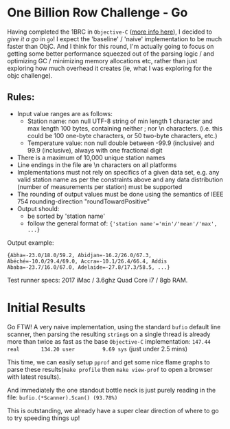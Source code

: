 #  One Billion Row Challenge - Go

Having completed the 1BRC in `Objective-C` ([more info here](https://github.com/ERobsham/1brc-objc/tree/main)), I decided to _give it a go_ in `go`!  I expect the 'baseline' / 'naive' implementation to be much faster than ObjC.  And I think for this round, I'm actually going to focus on getting some better performance squeezed out of the parsing logic / and optimizing GC / minimizing memory allocations etc, rather than just exploring how much overhead it creates (ie, what I was exploring for the objc challenge). 

## Rules:
* Input value ranges are as follows:
    * Station name: non null UTF-8 string of min length 1 character and max length 100 bytes, containing neither ; nor \n characters. (i.e. this could be 100 one-byte characters, or 50 two-byte characters, etc.)
    * Temperature value: non null double between -99.9 (inclusive) and 99.9 (inclusive), always with one fractional digit
* There is a maximum of 10,000 unique station names
* Line endings in the file are \n characters on all platforms
* Implementations must not rely on specifics of a given data set, e.g. any valid station name as per the constraints above and any data distribution (number of measurements per station) must be supported
* The rounding of output values must be done using the semantics of IEEE 754 rounding-direction "roundTowardPositive"
* Output should:
    * be sorted by 'station name'
    * follow the general format of: `{'station name'='min'/'mean'/'max', ...}`

Output example:
```
{Abha=-23.0/18.0/59.2, Abidjan=-16.2/26.0/67.3, Abéché=-10.0/29.4/69.0, Accra=-10.1/26.4/66.4, Addis Ababa=-23.7/16.0/67.0, Adelaide=-27.8/17.3/58.5, ...}
```

Test runner specs:
2017 iMac / 3.6ghz Quad Core i7 / 8gb RAM.

# Initial Results

Go FTW!  A very naive implementation, using the standard `bufio` default line scanner, then parsing the resulting `string`s on a single thread is already more than twice as fast as the base `Objective-C` implementation:  `147.44 real       134.20 user         9.69 sys` (just under 2.5 mins)

This time, we can easily setup `pprof` and get some nice flame graphs to parse these results(`make profile` then `make view-prof` to open a browser with latest results).

And immediately the one standout bottle neck is just purely reading in the file: `bufio.(*Scanner).Scan() (93.78%)` 

This is outstanding, we already have a super clear direction of where to go to try speeding things up!

